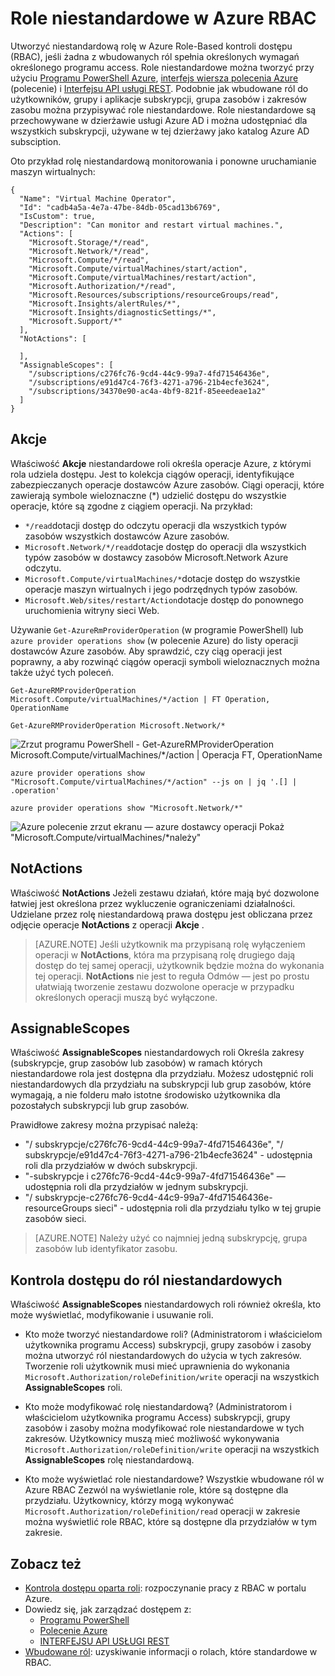<properties
    pageTitle="Role niestandardowe w Azure RBAC | Microsoft Azure"
    description="Dowiedz się, jak zdefiniować role niestandardowe z kontrola dostępu Azure Role-Based bardziej precyzyjne zarządzanie tożsamościami w ramach subskrypcji Azure."
    services="active-directory"
    documentationCenter=""
    authors="kgremban"
    manager="kgremban"
    editor=""/>

<tags
    ms.service="active-directory"
    ms.devlang="na"
    ms.topic="article"
    ms.tgt_pltfrm="na"
    ms.workload="identity"
    ms.date="07/25/2016"
    ms.author="kgremban"/>


# <a name="custom-roles-in-azure-rbac"></a>Role niestandardowe w Azure RBAC


Utworzyć niestandardową rolę w Azure Role-Based kontroli dostępu (RBAC), jeśli żadna z wbudowanych ról spełnia określonych wymagań określonego programu access. Role niestandardowe można tworzyć przy użyciu [Programu PowerShell Azure](role-based-access-control-manage-access-powershell.md), [interfejs wiersza polecenia Azure](role-based-access-control-manage-access-azure-cli.md) (polecenie) i [Interfejsu API usługi REST](role-based-access-control-manage-access-rest.md). Podobnie jak wbudowane ról do użytkowników, grupy i aplikacje subskrypcji, grupa zasobów i zakresów zasobu można przypisywać role niestandardowe. Role niestandardowe są przechowywane w dzierżawie usługi Azure AD i można udostępniać dla wszystkich subskrypcji, używane w tej dzierżawy jako katalog Azure AD subsciption.

Oto przykład rolę niestandardową monitorowania i ponowne uruchamianie maszyn wirtualnych:

```
{
  "Name": "Virtual Machine Operator",
  "Id": "cadb4a5a-4e7a-47be-84db-05cad13b6769",
  "IsCustom": true,
  "Description": "Can monitor and restart virtual machines.",
  "Actions": [
    "Microsoft.Storage/*/read",
    "Microsoft.Network/*/read",
    "Microsoft.Compute/*/read",
    "Microsoft.Compute/virtualMachines/start/action",
    "Microsoft.Compute/virtualMachines/restart/action",
    "Microsoft.Authorization/*/read",
    "Microsoft.Resources/subscriptions/resourceGroups/read",
    "Microsoft.Insights/alertRules/*",
    "Microsoft.Insights/diagnosticSettings/*",
    "Microsoft.Support/*"
  ],
  "NotActions": [

  ],
  "AssignableScopes": [
    "/subscriptions/c276fc76-9cd4-44c9-99a7-4fd71546436e",
    "/subscriptions/e91d47c4-76f3-4271-a796-21b4ecfe3624",
    "/subscriptions/34370e90-ac4a-4bf9-821f-85eeedeae1a2"
  ]
}
```
## <a name="actions"></a>Akcje
Właściwość **Akcje** niestandardowe roli określa operacje Azure, z którymi rola udziela dostępu. Jest to kolekcja ciągów operacji, identyfikujące zabezpieczanych operacje dostawców Azure zasobów. Ciągi operacji, które zawierają symbole wieloznaczne (\*) udzielić dostępu do wszystkie operacje, które są zgodne z ciągiem operacji. Na przykład:

-   `*/read`dotacji dostęp do odczytu operacji dla wszystkich typów zasobów wszystkich dostawców Azure zasobów.
-   `Microsoft.Network/*/read`dotacje dostęp do operacji dla wszystkich typów zasobów w dostawcy zasobów Microsoft.Network Azure odczytu.
-   `Microsoft.Compute/virtualMachines/*`dotacje dostęp do wszystkie operacje maszyn wirtualnych i jego podrzędnych typów zasobów.
-   `Microsoft.Web/sites/restart/Action`dotacje dostęp do ponownego uruchomienia witryny sieci Web.

Używanie `Get-AzureRmProviderOperation` (w programie PowerShell) lub `azure provider operations show` (w polecenie Azure) do listy operacji dostawców Azure zasobów. Aby sprawdzić, czy ciąg operacji jest poprawny, a aby rozwinąć ciągów operacji symboli wieloznacznych można także użyć tych poleceń.

```
Get-AzureRMProviderOperation Microsoft.Compute/virtualMachines/*/action | FT Operation, OperationName

Get-AzureRMProviderOperation Microsoft.Network/*
```

![Zrzut programu PowerShell - Get-AzureRMProviderOperation Microsoft.Compute/virtualMachines/*/action | Operacja FT, OperationName](./media/role-based-access-control-configure/1-get-azurermprovideroperation-1.png)

```
azure provider operations show "Microsoft.Compute/virtualMachines/*/action" --js on | jq '.[] | .operation'

azure provider operations show "Microsoft.Network/*"
```

![Azure polecenie zrzut ekranu — azure dostawcy operacji Pokaż "Microsoft.Compute/virtualMachines/\*należy" ](./media/role-based-access-control-configure/1-azure-provider-operations-show.png)

## <a name="notactions"></a>NotActions
Właściwość **NotActions** Jeżeli zestawu działań, które mają być dozwolone łatwiej jest określona przez wykluczenie ograniczeniami działalności. Udzielane przez rolę niestandardową prawa dostępu jest obliczana przez odjęcie operacje **NotActions** z operacji **Akcje** .

> [AZURE.NOTE] Jeśli użytkownik ma przypisaną rolę wyłączeniem operacji w **NotActions**, która ma przypisaną rolę drugiego dają dostęp do tej samej operacji, użytkownik będzie można do wykonania tej operacji. **NotActions** nie jest to reguła Odmów — jest po prostu ułatwiają tworzenie zestawu dozwolone operacje w przypadku określonych operacji muszą być wyłączone.

## <a name="assignablescopes"></a>AssignableScopes
Właściwość **AssignableScopes** niestandardowych roli Określa zakresy (subskrypcje, grup zasobów lub zasobów) w ramach których niestandardowe rola jest dostępna dla przydziału. Możesz udostępnić roli niestandardowych dla przydziału na subskrypcji lub grup zasobów, które wymagają, a nie folderu mało istotne środowisko użytkownika dla pozostałych subskrypcji lub grup zasobów.

Prawidłowe zakresy można przypisać należą:

-   "/ subskrypcje/c276fc76-9cd4-44c9-99a7-4fd71546436e", "/ subskrypcje/e91d47c4-76f3-4271-a796-21b4ecfe3624" - udostępnia roli dla przydziałów w dwóch subskrypcji.
-   "-subskrypcje i c276fc76-9cd4-44c9-99a7-4fd71546436e" — udostępnia roli dla przydziałów w jednym subskrypcji.
-  "/ subskrypcje-c276fc76-9cd4-44c9-99a7-4fd71546436e-resourceGroups sieci" - udostępnia roli dla przydziału tylko w tej grupie zasobów sieci.

> [AZURE.NOTE] Należy użyć co najmniej jedną subskrypcję, grupa zasobów lub identyfikator zasobu.

## <a name="custom-roles-access-control"></a>Kontrola dostępu do ról niestandardowych
Właściwość **AssignableScopes** niestandardowych roli również określa, kto może wyświetlać, modyfikowanie i usuwanie roli.

- Kto może tworzyć niestandardowe roli?
    (Administratorom i właścicielom użytkownika programu Access) subskrypcji, grupy zasobów i zasoby można utworzyć ról niestandardowych do użycia w tych zakresów.
    Tworzenie roli użytkownik musi mieć uprawnienia do wykonania `Microsoft.Authorization/roleDefinition/write` operacji na wszystkich **AssignableScopes** roli.

- Kto może modyfikować rolę niestandardową?
    (Administratorom i właścicielom użytkownika programu Access) subskrypcji, grupy zasobów i zasoby można modyfikować role niestandardowe w tych zakresów. Użytkownicy muszą mieć możliwość wykonywania `Microsoft.Authorization/roleDefinition/write` operacji na wszystkich **AssignableScopes** rolę niestandardową.

- Kto może wyświetlać role niestandardowe?
    Wszystkie wbudowane ról w Azure RBAC Zezwól na wyświetlanie role, które są dostępne dla przydziału. Użytkownicy, którzy mogą wykonywać `Microsoft.Authorization/roleDefinition/read` operacji w zakresie można wyświetlić role RBAC, które są dostępne dla przydziałów w tym zakresie.

## <a name="see-also"></a>Zobacz też
- [Kontrola dostępu oparta roli](role-based-access-control-configure.md): rozpoczynanie pracy z RBAC w portalu Azure.
- Dowiedz się, jak zarządzać dostępem z:
    - [Programu PowerShell](role-based-access-control-manage-access-powershell.md)
    - [Polecenie Azure](role-based-access-control-manage-access-azure-cli.md)
    - [INTERFEJSU API USŁUGI REST](role-based-access-control-manage-access-rest.md)
- [Wbudowane ról](role-based-access-built-in-roles.md): uzyskiwanie informacji o rolach, które standardowe w RBAC.
